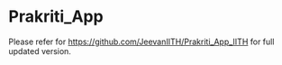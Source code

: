 # Prakriti_App
 Please refer for https://github.com/JeevanIITH/Prakriti_App_IITH for full updated version.
